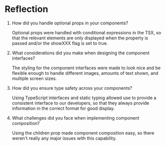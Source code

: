 # Reflection

1. How did you handle optional props in your components?

   Optional props were handled with conditional expressions in the TSX, so that the relevant elements are only displayed when the property is passed and/or the showXXX flag is set to true.

2. What considerations did you make when designing the component interfaces?

   The styling for the component interfaces were made to look nice and be flexible enough to handle different images, amounts of text shown, and multiple screen sizes.

3. How did you ensure type safety across your components?

   Using TypeScript interfaces and static typing allowed use to provide a consistent interface to our developers, so that they always provide information in the correct format for good display.

4. What challenges did you face when implementing component composition?

   Using the children prop made component composition easy, so there weren't really any major issues with this capability.
